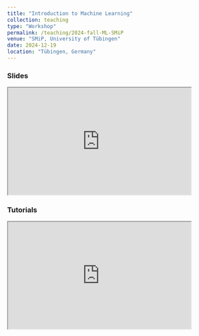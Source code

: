 ```yaml
---
title: "Introduction to Machine Learning"
collection: teaching
type: "Workshop"
permalink: /teaching/2024-fall-ML-SMiP
venue: "SMiP, University of Tübingen"
date: 2024-12-19
location: "Tübingen, Germany"
---
```


<!-- {% include base_path %} -->

<!-- naive password protection -->
<script>
    const password = "smip24";

    document.addEventListener("DOMContentLoaded", function() {
        const userPassword = prompt("Enter password to access this page:");
        if (userPassword !== password) {
            document.body.innerHTML = "<h1>Access denied</h1>";
        }
    });
</script>


### Slides

<iframe src="https://drive.google.com/embeddedfolderview?id=1-t7K_oENLJ54192cjvTejiuZXjPfsJXv#list" style="width:85%; height:250px;"></iframe>


### Tutorials

<iframe src="https://drive.google.com/embeddedfolderview?id=10EiREBfzM1-9niTGqHaFZlasS8-dqRF0#list" style="width:85%; height:250px;"></iframe>
